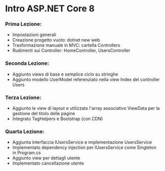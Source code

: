 # Intro ASP.NET Core 8

### Prima Lezione:
* Impostazioni generali
* Creazione progetto vuoto: dotnet new web
* Trasformazione manuale in MVC: cartella Controllers
* Rudimenti sui Controller: HomeController, UsersController

### Seconda Lezione:
* Aggiunto views di base e semplice ciclo su stringhe
* Aggiunto modello UserModel referenziato nella view Index del controller Users

### Terza Lezione:
* Aggiunto le view di layout e utilizzato l'array associativo ViewData per la gestione del titolo delle pagine
* Integrato TagHelpers e Bootstrap (con CDN)

### Quarta Lezione:
* Aggiunta interfaccia IUsersService e implementazione UsersService
* Implementato dependency injection per IUsersService come Singleton in Program.cs
* Aggiunto view per dettagli utente
* Implementato cancellazione utente